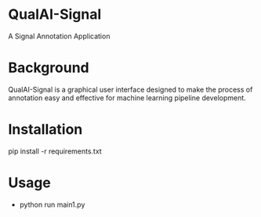# QualAI-Signal
A Signal Annotation Application

# Background
QualAI-Signal is a graphical user interface designed to make the process of annotation easy and effective for machine learning pipeline development. 

# Installation
pip install -r requirements.txt

# Usage
- python run main1.py
